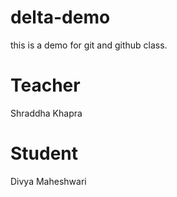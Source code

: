 # delta-demo
this is a demo for git and github class.

# Teacher
Shraddha Khapra

# Student
Divya Maheshwari